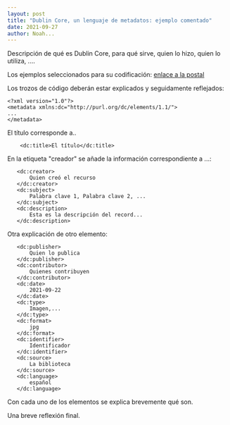 ```yaml
---
layout: post
title: "Dublin Core, un lenguaje de metadatos: ejemplo comentado"
date: 2021-09-27
author: Noah... 
---
```


Descripción de qué es Dublin Core, para qué sirve, quien lo hizo, quien lo utiliza, .... 

Los ejemplos seleccionados para su codificación: [enlace a la postal](https://merrick.library.miami.edu/cdm/compoundobject/collection/chc5324/id/31/rec/19)

Los trozos de código deberán estar explicados y seguidamente reflejados: 

````
<?xml version="1.0"?>
<metadata xmlns:dc="http://purl.org/dc/elements/1.1/">
...
</metadata>
````

El título corresponde a.. 

````
    <dc:title>El título</dc:title>
````
  
En la etiqueta "creador" se añade la información correspondiente a ...: 

 ````
    <dc:creator>
        Quien creó el recurso
    </dc:creator>
    <dc:subject>
        Palabra clave 1, Palabra clave 2, ...
    </dc:subject>
    <dc:description>
        Esta es la descripción del record...
    </dc:description>
 ````
 
 Otra explicación de otro elemento: 
 
 ````
    <dc:publisher>
        Quien lo publica
    </dc:publisher>
    <dc:contributor>
        Quienes contribuyen
    </dc:contributor>
    <dc:date>
        2021-09-22
    </dc:date>
    <dc:type>
        Imagen,...
    </dc:type>
    <dc:format>
        jpg
    </dc:format>
    <dc:identifier>
        Identificador
    </dc:identifier>
    <dc:source>
        La biblioteca
    </dc:source>
    <dc:language>
        español
    </dc:language>
````

Con cada uno de los elementos se explica brevemente qué son. 

Una breve reflexión final. 



